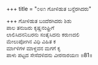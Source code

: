 +++
title = "೦೮೧ ಗೋಳಿಡುತ ಬನ್ದೆರಗಿದರು"

+++
ಗೋಳಿಡುತ ಬಂದೆರಗಿದರು ಶಿಶು  
ಪಾಲ ತನುಜರು ಕೃಷ್ಣನಂಘ್ರಿಗೆ  
ಲಾಲಿಸಿದನನಿಬರನು ಸಂತೈಸಿದನು ಕರುಣದಲಿ  
ಮೇಲುಪೋಗಿನ ವಿಧಿ ವಿಹಿತ ಕ  
ರ್ಮಾಳಿಗಳ ಮಾಳ್ದವನ ಮಗಗೆ ಕೃ  
ಪಾಳು ಪಟ್ಟದ ಸೇಸೆದಳಿದನು ವೀರನಾರಯಣ  ॥81॥